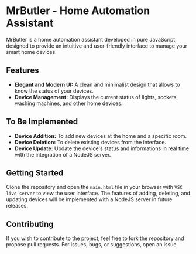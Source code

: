 # MrButler - Home Automation Assistant
MrButler is a home automation assistant developed in pure JavaScript, designed to provide an intuitive and user-friendly interface to manage your smart home devices.


## Features
- **Elegant and Modern UI:** A clean and minimalist design that allows to know the status of your devices.
- **Device Management:** Displays the current status of lights, sockets, washing machines, and other home devices.


## To Be Implemented
- **Device Addition:** To add new devices at the home and a specific room.
- **Device Deletion:** To delete existing devices from the interface.
- **Device Update:** Update the device's status and informations in real time with the integration of a NodeJS server.


## Getting Started
Clone the repository and open the `main.html` file in your browser with `VSC live server` to view the user interface. The features of adding, deleting, and updating devices will be implemented with a NodeJS server in future releases.


## Contributing
If you wish to contribute to the project, feel free to fork the repository and propose pull requests. For issues, bugs, or suggestions, open an issue.

